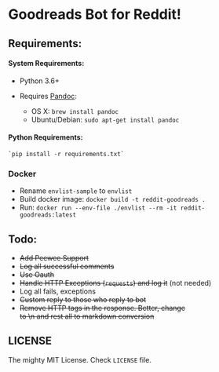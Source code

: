 # Goodreads Bot for Reddit!

## Requirements:

#### System Requirements:

- Python 3.6+
- Requires [Pandoc](http://pandoc.org/):

    - OS X: `brew install pandoc`
    - Ubuntu/Debian: `sudo apt-get install pandoc`

#### Python Requirements:
    `pip install -r requirements.txt`

### Docker

- Rename `envlist-sample` to `envlist`
- Build docker image: `docker build -t reddit-goodreads .`
- Run: `docker run --env-file ./envlist --rm -it reddit-goodreads:latest`


## Todo:
- ~~Add Peewee Support~~
- ~~Log all successful comments~~
- ~~Use Oauth~~
- ~~Handle HTTP Exceptions (`requests`) and log it~~ (not needed)
- Log all fails, exceptions
- ~~Custom reply to those who reply to bot~~
- ~~Remove HTTP tags in the response. Better, change <br> to \n and rest all to markdown conversion~~

## LICENSE

The mighty MIT License. Check `LICENSE` file.
